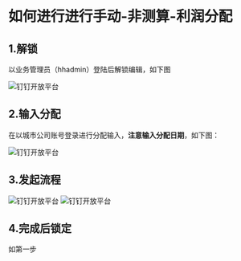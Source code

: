 # 如何进行进行手动-非测算-利润分配

## 1.解锁

以业务管理员（hhadmin）登陆后解锁编辑，如下图

![钉钉开放平台](/images/如何进行进行手动-非测算-利润分配-10.png)

## 2.输入分配

在以城市公司账号登录进行分配输入，**注意输入分配日期**，如下图：

![钉钉开放平台](/images/如何进行进行手动-非测算-利润分配-20.png)

## 3.发起流程

![钉钉开放平台](/images/如何进行进行手动-非测算-利润分配-25.png)
![钉钉开放平台](/images/如何进行进行手动-非测算-利润分配-30.png)

## 4.完成后锁定

如第一步
